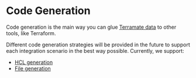 # Code Generation

Code generation is the main way you can glue [Terramate data](../sharing-data.md)
to other tools, like Terraform.

Different code generation strategies will be provided in the future to support
each integration scenario in the best way possible. Currently, we support:

* [HCL generation](./generate-hcl.md)
* [File generation](./generate-file.md)
